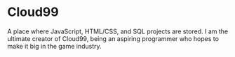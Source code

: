 # Cloud99
A place where JavaScript, HTML/CSS, and SQL projects are stored.
I am the ultimate creator of Cloud99, being an aspiring programmer who hopes to make it big in the game industry. 
